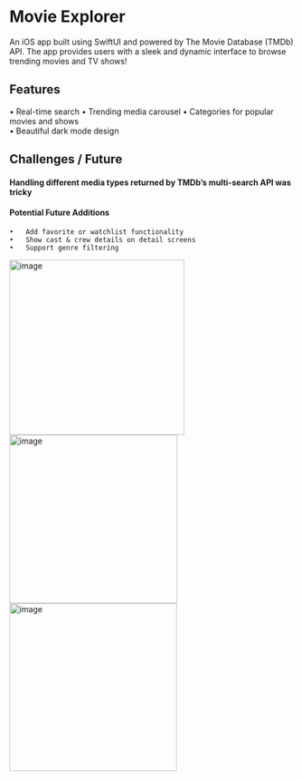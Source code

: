 # Movie Explorer
An iOS app built using SwiftUI and powered by The Movie Database (TMDb) API. The app provides users with a sleek and dynamic interface to browse trending movies and TV shows!

## Features
•	Real-time search
•	Trending media carousel 
•	Categories for popular movies and shows  
•	Beautiful dark mode design

## Challenges / Future
#### Handling different media types returned by TMDb’s multi-search API was tricky

#### Potential Future Additions
	•	Add favorite or watchlist functionality
	•	Show cast & crew details on detail screens
	•	Support genre filtering

<img width="309" alt="image" src="https://github.com/user-attachments/assets/98811ef4-d522-4d44-8781-5620510023e3" />
<img width="297" alt="image" src="https://github.com/user-attachments/assets/69dc74c0-0474-4a79-9815-7754cda52968" />
<img width="296" alt="image" src="https://github.com/user-attachments/assets/2e53ccde-29e4-4fa0-96c1-481a86895e41" />

